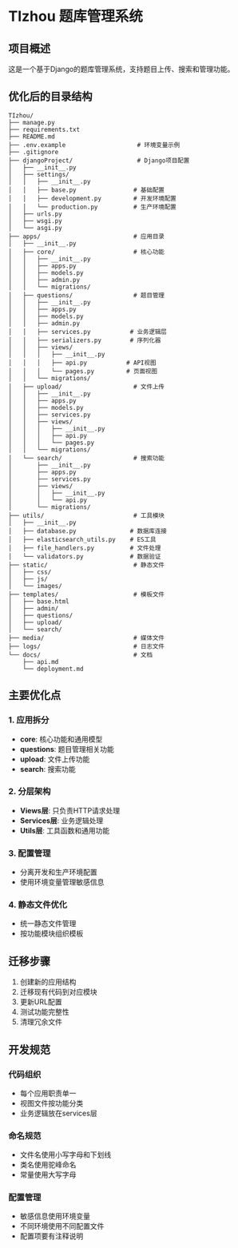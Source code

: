# TIzhou 题库管理系统

## 项目概述
这是一个基于Django的题库管理系统，支持题目上传、搜索和管理功能。

## 优化后的目录结构

```
TIzhou/
├── manage.py
├── requirements.txt
├── README.md
├── .env.example                    # 环境变量示例
├── .gitignore
├── djangoProject/                  # Django项目配置
│   ├── __init__.py
│   ├── settings/
│   │   ├── __init__.py
│   │   ├── base.py                # 基础配置
│   │   ├── development.py         # 开发环境配置
│   │   └── production.py          # 生产环境配置
│   ├── urls.py
│   ├── wsgi.py
│   └── asgi.py
├── apps/                          # 应用目录
│   ├── __init__.py
│   ├── core/                      # 核心功能
│   │   ├── __init__.py
│   │   ├── apps.py
│   │   ├── models.py
│   │   ├── admin.py
│   │   └── migrations/
│   ├── questions/                 # 题目管理
│   │   ├── __init__.py
│   │   ├── apps.py
│   │   ├── models.py
│   │   ├── admin.py
│   │   ├── services.py           # 业务逻辑层
│   │   ├── serializers.py        # 序列化器
│   │   ├── views/
│   │   │   ├── __init__.py
│   │   │   ├── api.py           # API视图
│   │   │   └── pages.py         # 页面视图
│   │   └── migrations/
│   ├── upload/                    # 文件上传
│   │   ├── __init__.py
│   │   ├── apps.py
│   │   ├── models.py
│   │   ├── services.py
│   │   ├── views/
│   │   │   ├── __init__.py
│   │   │   ├── api.py
│   │   │   └── pages.py
│   │   └── migrations/
│   └── search/                    # 搜索功能
│       ├── __init__.py
│       ├── apps.py
│       ├── services.py
│       ├── views/
│       │   ├── __init__.py
│       │   └── api.py
│       └── migrations/
├── utils/                         # 工具模块
│   ├── __init__.py
│   ├── database.py               # 数据库连接
│   ├── elasticsearch_utils.py    # ES工具
│   ├── file_handlers.py          # 文件处理
│   └── validators.py             # 数据验证
├── static/                        # 静态文件
│   ├── css/
│   ├── js/
│   └── images/
├── templates/                     # 模板文件
│   ├── base.html
│   ├── admin/
│   ├── questions/
│   ├── upload/
│   └── search/
├── media/                         # 媒体文件
├── logs/                          # 日志文件
└── docs/                          # 文档
    ├── api.md
    └── deployment.md
```

## 主要优化点

### 1. 应用拆分
- **core**: 核心功能和通用模型
- **questions**: 题目管理相关功能
- **upload**: 文件上传功能
- **search**: 搜索功能

### 2. 分层架构
- **Views层**: 只负责HTTP请求处理
- **Services层**: 业务逻辑处理
- **Utils层**: 工具函数和通用功能

### 3. 配置管理
- 分离开发和生产环境配置
- 使用环境变量管理敏感信息

### 4. 静态文件优化
- 统一静态文件管理
- 按功能模块组织模板

## 迁移步骤

1. 创建新的应用结构
2. 迁移现有代码到对应模块
3. 更新URL配置
4. 测试功能完整性
5. 清理冗余文件

## 开发规范

### 代码组织
- 每个应用职责单一
- 视图文件按功能分类
- 业务逻辑放在services层

### 命名规范
- 文件名使用小写字母和下划线
- 类名使用驼峰命名
- 常量使用大写字母

### 配置管理
- 敏感信息使用环境变量
- 不同环境使用不同配置文件
- 配置项要有注释说明

